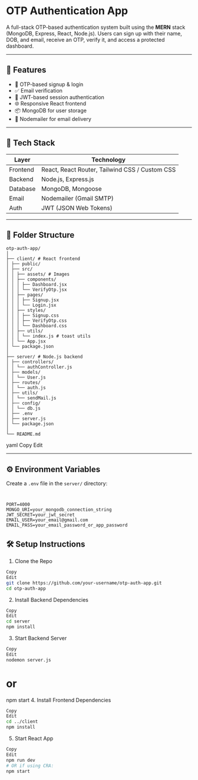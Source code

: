 #  OTP Authentication App

A full-stack OTP-based authentication system built using the **MERN** stack (MongoDB, Express, React, Node.js). Users can sign up with their name, DOB, and email, receive an OTP, verify it, and access a protected dashboard.

---

## 🚀 Features

- 🔐 OTP-based signup & login
- ✅ Email verification
- 🧾 JWT-based session authentication
- 🌐 Responsive React frontend
- 📦 MongoDB for user storage
- 📧 Nodemailer for email delivery

---


## 🧩 Tech Stack

| Layer       | Technology                |
|------------|---------------------------|
| Frontend    | React, React Router, Tailwind CSS / Custom CSS |
| Backend     | Node.js, Express.js       |
| Database    | MongoDB, Mongoose         |
| Email       | Nodemailer (Gmail SMTP)   |
| Auth        | JWT (JSON Web Tokens)     |

---

## 📁 Folder Structure
```
otp-auth-app/
│
├── client/ # React frontend
│ ├── public/
│ ├── src/
│ │ ├── assets/ # Images
│ │ ├── components/
│ │ │ ├── Dashboard.jsx
│ │ │ └── VerifyOtp.jsx
│ │ ├── pages/
│ │ │ ├── Signup.jsx
│ │ │ └── Login.jsx
│ │ ├── styles/
│ │ │ ├── Signup.css
│ │ │ ├── VerifyOtp.css
│ │ │ └── Dashboard.css
│ │ ├── utils/
│ │ │ └── index.js # toast utils
│ │ └── App.jsx
│ └── package.json
│
├── server/ # Node.js backend
│ ├── controllers/
│ │ └── authController.js
│ ├── models/
│ │ └── User.js
│ ├── routes/
│ │ └── auth.js
│ ├── utils/
│ │ └── sendMail.js
│ ├── config/
│ │ └── db.js
│ ├── .env
│ ├── server.js
│ └── package.json
│
└── README.md
```
yaml
Copy
Edit

---

## ⚙️ Environment Variables

Create a `.env` file in the `server/` directory:

```env


PORT=4000
MONGO_URI=your_mongodb_connection_string
JWT_SECRET=your_jwt_secret
EMAIL_USER=your_email@gmail.com
EMAIL_PASS=your_email_password_or_app_password

```

 ## 🛠️ Setup Instructions

1. Clone the Repo
```bash
Copy
Edit
git clone https://github.com/your-username/otp-auth-app.git
cd otp-auth-app
```

2. Install Backend Dependencies
``` bash
Copy
Edit
cd server
npm install
```
3. Start Backend Server
```bash
Copy
Edit
nodemon server.js
```
# or
npm start
4. Install Frontend Dependencies
```bash
Copy
Edit
cd ../client
npm install
```
5. Start React App
```bash
Copy
Edit
npm run dev
# OR if using CRA:
npm start
```
